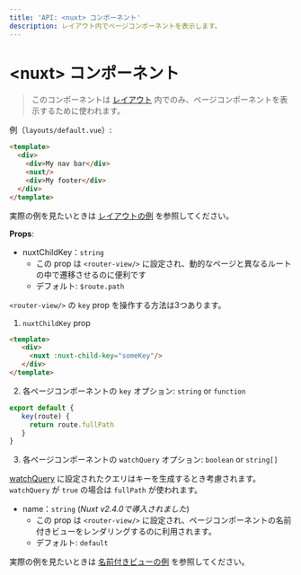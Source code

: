 ```yaml
---
title: 'API: <nuxt> コンポーネント'
description: レイアウト内でページコンポーネントを表示します。
---
```


# &lt;nuxt&gt; コンポーネント

> このコンポーネントは [レイアウト](/guide/views#%E3%83%AC%E3%82%A4%E3%82%A2%E3%82%A6%E3%83%88) 内でのみ、ページコンポーネントを表示するために使われます。

例（`layouts/default.vue`）:

```html
<template>
  <div>
    <div>My nav bar</div>
    <nuxt/>
    <div>My footer</div>
  </div>
</template>
```

実際の例を見たいときは [レイアウトの例](/examples/layouts) を参照してください。

**Props**:

- nuxtChildKey：`string`
  - この prop は `<router-view/>` に設定され、動的なページと異なるルートの中で遷移させるのに便利です
  - デフォルト: `$route.path`

`<router-view/>` の `key` prop を操作する方法は3つあります。

1. `nuxtChildKey` prop

  ```html
  <template>
     <div>
       <nuxt :nuxt-child-key="someKey"/>
     </div>
  </template>
  ```

2. 各ページコンポーネントの `key` オプション: `string` or `function`

  ```js
  export default {
     key(route) {
       return route.fullPath
     }
  }
  ```

3. 各ページコンポーネントの `watchQuery` オプション: `boolean` or `string[]`

  [watchQuery](/api/pages-watchquery) に設定されたクエリはキーを生成するとき考慮されます。 `watchQuery` が `true` の場合は `fullPath` が使われます。

- name：`string` (_Nuxt v2.4.0で導入されました_)
  - この prop は `<router-view/>` に設定され、ページコンポーネントの名前付きビューをレンダリングするのに利用されます。
  - デフォルト: `default`

実際の例を見たいときは [名前付きビューの例](/examples/named-views) を参照してください。

